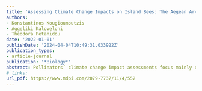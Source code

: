 ```yaml
---
title: 'Assessing Climate Change Impacts on Island Bees: The Aegean Archipelago'
authors:
- Konstantinos Kougioumoutzis
- Aggeliki Kaloveloni
- Theodora Petanidou
date: '2022-01-01'
publishDate: '2024-04-04T10:49:31.033922Z'
publication_types:
- article-journal
publication: '*Biology*'
abstract: Pollinators’ climate change impact assessments focus mainly on mainland regions. Thus, we are unaware how island species might fare in a rapidly changing world. This is even more pressing in the Mediterranean Basin, a global biodiversity hotspot. In Greece, a regional pollinator hotspot, climate change research is in its infancy and the insect Wallacean shortfall still remains unaddressed. In a species distribution modelling framework, we used the most comprehensive occurrence database for bees in Greece to locate the bee species richness hotspots in the Aegean, and investigated whether these might shift in the future due to climate change and assessed the Natura 2000 protected areas network effectiveness. Range contractions are anticipated for most taxa, becoming more prominent over time. Species richness hotspots are currently located in the NE Aegean and in highly disturbed sites. They will shift both altitudinally and latitudinally in the future. A small proportion of these hotspots are currently included in the Natura 2000 protected areas network and this proportion is projected to decrease in the coming decades. There is likely an extinction debt present in the Aegean bee communities that could result to pollination network collapse. There is a substantial conservation gap in Greece regarding bees and a critical re-assessment of the established Greek protected areas network is needed, focusing on areas identified as bee diversity hotspots over time.
# links:
url_pdf: https://www.mdpi.com/2079-7737/11/4/552
---
```

